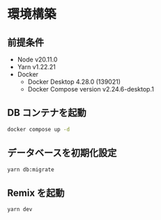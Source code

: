 # 環境構築

## 前提条件

- Node v20.11.0
- Yarn v1.22.21
- Docker
  - Docker Desktop 4.28.0 (139021)
  - Docker Compose version v2.24.6-desktop.1

## DB コンテナを起動

```sh
docker compose up -d
```

## データベースを初期化設定

```sh
yarn db:migrate
```

## Remix を起動

```sh
yarn dev
```
